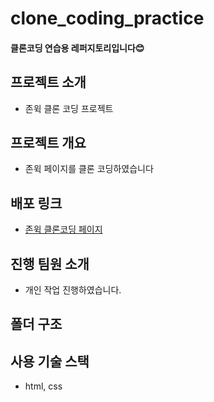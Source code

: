 # clone_coding_practice
#### 클론코딩 연습용 레퍼지토리입니다😊

## 프로젝트 소개
- 존윅 클론 코딩 프로젝트

## 프로젝트 개요
- 존윅 페이지를 클론 코딩하였습니다

## 배포 링크

- <a href="https://yesoryeseul.github.io/clone_coding_practice/">존윅 클론코딩 페이지</a>

## 진행 팀원 소개

- 개인 작업 진행하였습니다.

## 폴더 구조

## 사용 기술 스택
- html, css
